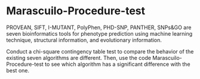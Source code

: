 # Marascuilo-Procedure-test

PROVEAN, SIFT, I-MUTANT, PolyPhen, PHD-SNP, PANTHER, SNPs&GO are seven bioinformatics tools for phenotype prediction using machine learning technique, structural information, and evolutionary information. 

Conduct a chi-square contingency table test to compare the behavior of the existing seven algorithms are different. Then, use the code Marascuilo-Procedure-test to see which algorithm has a significant difference with the best one. 
